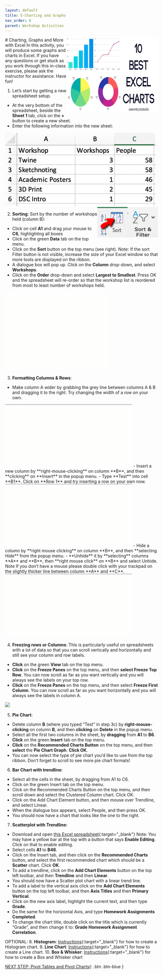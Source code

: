 ```yaml
---
layout: default
title: 5-Charting and Graphs
nav_order: 6
parent: Workshop Activities
---
```

<img src="images/excel-charts-graphs-01.png" style="float:right;width:300px;height:250px;"> 
# Charting, Graphs and More with Excel
In this activity, you will produce some graphs and charts in Excel. If you have any questions or get stuck as you work through this in-class exercise, please ask the instructor for assistance.  Have fun!

1. Let’s start by getting a new spreadsheet setup. 
  - At the very bottom of the spreadsheet, beside the **Sheet 1** tab, click on the **+** button to create a new sheet.
  - Enter the following information into the new sheet:
 <img src="images/excel-charts-graphs-02.png">
 <img src="images/excel-charts-graphs-03.png" style="float:right;width:100px;height:100px;"> <img src="images/excel-charts-graphs-04.png" style="float:right;width:100px;height:100px;">
 
2. **Sorting**: Sort by the number of workshops held (column B): 
  - Click on cell **A1** and drag your mouse to **C6**, highlighting all boxes
  - Click on the green **Data** tab on the top menu.
  - Click on the **Sort** button on the top menu (see right). Note: If the sort Filter button is not visible, increase the size of your Excel window so that more tools are displayed on the ribbon.
  - A dialogue box will pop up. Click on the **Column** drop-down, and select **Workshops**.
  - Click on the **Order** drop-down and select **Largest to Smallest**. 
Press OK and the spreadsheet will re-order so that the workshop list is reordered from most to least number of workshops held.
 <img src="images/excel-charts-graphs-05.gif">
 
3. **Formatting Columns & Rows**:
  - Make column A wider by grabbing the grey line between columns A & B and dragging it to the right. Try changing the width of a row on your own.
 <img src="images/excel-charts-graphs-06.gif"> 
  - Insert a new column by **right-mouse-clicking** on column **B**, and then **clicking** on **Insert** in the popup menu. 
  - Type **Test** into cell **B1**. Click on **Row 1** and try inserting a row on your own now.
 <img src="images/excel-charts-graphs-07.gif">
  - Hide a column by **right mouse clicking** on column **B**, and then **selecting Hide** from the popup menu. 
  - **Unhide** it by **selecting** columns **A** and **B**, then **right mouse click** on **B** and select Unhide. Note If you don’t have a mouse please double click with your trackpad on the slightly thicker line between column **A** and **C**.<br>
 <img src="images/excel-charts-graphs-08.gif">
 
4. **Freezing rows or Columns**: This is particularly useful on spreadsheets with a lot of data so that you can scroll vertically and horizontally and still see your column and row labels.
  - **Click** on the green **View** tab on the top menu.
  - **Click** on the **Freeze Panes** on the top menu, and then **select Freeze Top Row**. You can now scroll as far as you want vertically and you will always see the labels on your top row.
  - **Click** on the **Freeze Panes** on the top menu, and then select **Freeze First Column**. You can now scroll as far as you want horizontally and you will always see the labels in column A.
<img src="images/excel-charts-graphs-09.gif">

5. **Pie Chart**:
  - Delete column **B** (where you typed “Test” in step 3c) by **right-mouse-clicking** on column **B**, and then **clicking** on **Delete** in the popup menu. 
  - Select all the first two columns in the sheet, by **dragging** from **A1** to **B6**. **Click** on the green **Insert** tab on the top menu.
  - **Click** on the **Recommended Charts Button** on the top menu, and then **select** the **Pie Chart Graph**. **Click OK**.
  - You can now select the type of pie chart you’d like to use from the top ribbon. Don’t forget to scroll to see more pie chart formats! 

6. **Bar Chart with trendline**:
  - Select all the cells in the sheet, by dragging from A1 to C6.
  - Click on the green Insert tab on the top menu.
  - Click on the Recommended Charts Button on the top menu, and then scroll down and select the Clustered Column chart. Click OK.
  - Click on the Add Chart Element button, and then mouse over Trendline, and select Linear. 
  - When the dialogue box appears, select People, and then press OK.
  - You should now have a chart that looks like the one to the right.

7. **Scatterplot with Trendline:** 
  - Download and open [this Excel spreadsheet](https://bit.ly/3eujqsm){:target="_blank"}  Note: You may have a yellow bar at the top with a button that says **Enable Editing**. Click on that to enable editing.
  - Select cells **A1** to **B46**. 
  - Click on the Insert tab, and then click on the **Recommended Charts** button, and select the first recommended chart which should be a **Scatter** chart. Click **OK**.
  - To add a trendline, click on the **Add Chart Elements** button on the top left toolbar, and then **Trendline** and then **Linear**.
  - You should now have a Scatter plot chart with a linear trend line.
  - To add a label to the vertical axis click on the **Add Chart Elements** button on the top left toolbar, and then **Axis Titles** and then **Primary Vertical**. 
  - Click on the new axis label, highlight the current text, and then type **Grade**.
  - Do the same for the horizontal Axis, and type **Homework Assignments Completed**.
  - To change the chart title, double click on the title which is currently “Grade”, and then change it to: **Grade Homework Assignment Correlation**.

OPTIONAL:
8. **Histogram**:  [Instructions](http://bit.ly/2I78FNh){:target="_blank"} for how to create a Histogram chart.
9. **Line Chart**: [Instructions](http://bit.ly/2HXiIEk){:target="_blank"} for how to create a Line chart.
10. **Box & Whisker**: [Instructions](http://bit.ly/2I90O1w){:target="_blank"} for how to create a Box and Whisker chart

[NEXT STEP: Pivot Tables and Pivot Charts](pivot-tables-charts.html){: .btn .btn-blue }

